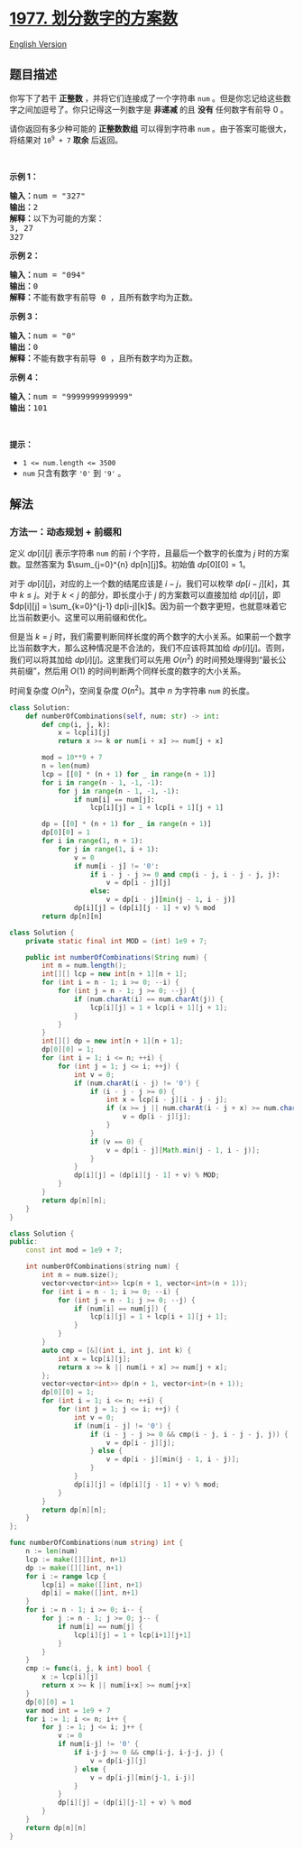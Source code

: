 # [1977. 划分数字的方案数](https://leetcode.cn/problems/number-of-ways-to-separate-numbers)

[English Version](/solution/1900-1999/1977.Number%20of%20Ways%20to%20Separate%20Numbers/README_EN.md)

<!-- tags:字符串,动态规划,后缀数组 -->

## 题目描述

<!-- 这里写题目描述 -->

<p>你写下了若干 <strong>正整数</strong>&nbsp;，并将它们连接成了一个字符串&nbsp;<code>num</code>&nbsp;。但是你忘记给这些数字之间加逗号了。你只记得这一列数字是 <strong>非递减</strong>&nbsp;的且&nbsp;<strong>没有</strong> 任何数字有前导 0 。</p>

<p>请你返回有多少种可能的 <strong>正整数数组</strong>&nbsp;可以得到字符串&nbsp;<code>num</code>&nbsp;。由于答案可能很大，将结果对 <code>10<sup>9</sup> + 7</code>&nbsp;<b>取余</b>&nbsp;后返回。</p>

<p>&nbsp;</p>

<p><strong>示例 1：</strong></p>

<pre><b>输入：</b>num = "327"
<b>输出：</b>2
<b>解释：</b>以下为可能的方案：
3, 27
327
</pre>

<p><strong>示例 2：</strong></p>

<pre><b>输入：</b>num = "094"
<b>输出：</b>0
<b>解释：</b>不能有数字有前导 0 ，且所有数字均为正数。
</pre>

<p><strong>示例 3：</strong></p>

<pre><b>输入：</b>num = "0"
<b>输出：</b>0
<strong>解释：</strong>不能有数字有前导 0 ，且所有数字均为正数。
</pre>

<p><strong>示例 4：</strong></p>

<pre><b>输入：</b>num = "9999999999999"
<b>输出：</b>101
</pre>

<p>&nbsp;</p>

<p><strong>提示：</strong></p>

<ul>
	<li><code>1 &lt;= num.length &lt;= 3500</code></li>
	<li><code>num</code>&nbsp;只含有数字&nbsp;<code>'0'</code> 到&nbsp;<code>'9'</code>&nbsp;。</li>
</ul>

## 解法

### 方法一：动态规划 + 前缀和

定义 $dp[i][j]$ 表示字符串 `num` 的前 $i$ 个字符，且最后一个数字的长度为 $j$ 时的方案数。显然答案为 $\sum_{j=0}^{n} dp[n][j]$。初始值 $dp[0][0] = 1$。

对于 $dp[i][j]$，对应的上一个数的结尾应该是 $i-j$，我们可以枚举 $dp[i-j][k]$，其中 $k\le j$。对于 $k \lt j$ 的部分，即长度小于 $j$ 的方案数可以直接加给 $dp[i][j]$，即 $dp[i][j] = \sum_{k=0}^{j-1} dp[i-j][k]$。因为前一个数字更短，也就意味着它比当前数更小。这里可以用前缀和优化。

但是当 $k=j$ 时，我们需要判断同样长度的两个数字的大小关系。如果前一个数字比当前数字大，那么这种情况是不合法的，我们不应该将其加给 $dp[i][j]$。否则，我们可以将其加给 $dp[i][j]$。这里我们可以先用 $O(n^2)$ 的时间预处理得到“最长公共前缀”，然后用 $O(1)$ 的时间判断两个同样长度的数字的大小关系。

时间复杂度 $O(n^2)$，空间复杂度 $O(n^2)$。其中 $n$ 为字符串 `num` 的长度。

<!-- tabs:start -->

```python
class Solution:
    def numberOfCombinations(self, num: str) -> int:
        def cmp(i, j, k):
            x = lcp[i][j]
            return x >= k or num[i + x] >= num[j + x]

        mod = 10**9 + 7
        n = len(num)
        lcp = [[0] * (n + 1) for _ in range(n + 1)]
        for i in range(n - 1, -1, -1):
            for j in range(n - 1, -1, -1):
                if num[i] == num[j]:
                    lcp[i][j] = 1 + lcp[i + 1][j + 1]

        dp = [[0] * (n + 1) for _ in range(n + 1)]
        dp[0][0] = 1
        for i in range(1, n + 1):
            for j in range(1, i + 1):
                v = 0
                if num[i - j] != '0':
                    if i - j - j >= 0 and cmp(i - j, i - j - j, j):
                        v = dp[i - j][j]
                    else:
                        v = dp[i - j][min(j - 1, i - j)]
                dp[i][j] = (dp[i][j - 1] + v) % mod
        return dp[n][n]
```

```java
class Solution {
    private static final int MOD = (int) 1e9 + 7;

    public int numberOfCombinations(String num) {
        int n = num.length();
        int[][] lcp = new int[n + 1][n + 1];
        for (int i = n - 1; i >= 0; --i) {
            for (int j = n - 1; j >= 0; --j) {
                if (num.charAt(i) == num.charAt(j)) {
                    lcp[i][j] = 1 + lcp[i + 1][j + 1];
                }
            }
        }
        int[][] dp = new int[n + 1][n + 1];
        dp[0][0] = 1;
        for (int i = 1; i <= n; ++i) {
            for (int j = 1; j <= i; ++j) {
                int v = 0;
                if (num.charAt(i - j) != '0') {
                    if (i - j - j >= 0) {
                        int x = lcp[i - j][i - j - j];
                        if (x >= j || num.charAt(i - j + x) >= num.charAt(i - j - j + x)) {
                            v = dp[i - j][j];
                        }
                    }
                    if (v == 0) {
                        v = dp[i - j][Math.min(j - 1, i - j)];
                    }
                }
                dp[i][j] = (dp[i][j - 1] + v) % MOD;
            }
        }
        return dp[n][n];
    }
}
```

```cpp
class Solution {
public:
    const int mod = 1e9 + 7;

    int numberOfCombinations(string num) {
        int n = num.size();
        vector<vector<int>> lcp(n + 1, vector<int>(n + 1));
        for (int i = n - 1; i >= 0; --i) {
            for (int j = n - 1; j >= 0; --j) {
                if (num[i] == num[j]) {
                    lcp[i][j] = 1 + lcp[i + 1][j + 1];
                }
            }
        }
        auto cmp = [&](int i, int j, int k) {
            int x = lcp[i][j];
            return x >= k || num[i + x] >= num[j + x];
        };
        vector<vector<int>> dp(n + 1, vector<int>(n + 1));
        dp[0][0] = 1;
        for (int i = 1; i <= n; ++i) {
            for (int j = 1; j <= i; ++j) {
                int v = 0;
                if (num[i - j] != '0') {
                    if (i - j - j >= 0 && cmp(i - j, i - j - j, j)) {
                        v = dp[i - j][j];
                    } else {
                        v = dp[i - j][min(j - 1, i - j)];
                    }
                }
                dp[i][j] = (dp[i][j - 1] + v) % mod;
            }
        }
        return dp[n][n];
    }
};
```

```go
func numberOfCombinations(num string) int {
	n := len(num)
	lcp := make([][]int, n+1)
	dp := make([][]int, n+1)
	for i := range lcp {
		lcp[i] = make([]int, n+1)
		dp[i] = make([]int, n+1)
	}
	for i := n - 1; i >= 0; i-- {
		for j := n - 1; j >= 0; j-- {
			if num[i] == num[j] {
				lcp[i][j] = 1 + lcp[i+1][j+1]
			}
		}
	}
	cmp := func(i, j, k int) bool {
		x := lcp[i][j]
		return x >= k || num[i+x] >= num[j+x]
	}
	dp[0][0] = 1
	var mod int = 1e9 + 7
	for i := 1; i <= n; i++ {
		for j := 1; j <= i; j++ {
			v := 0
			if num[i-j] != '0' {
				if i-j-j >= 0 && cmp(i-j, i-j-j, j) {
					v = dp[i-j][j]
				} else {
					v = dp[i-j][min(j-1, i-j)]
				}
			}
			dp[i][j] = (dp[i][j-1] + v) % mod
		}
	}
	return dp[n][n]
}
```

<!-- tabs:end -->

<!-- end -->
